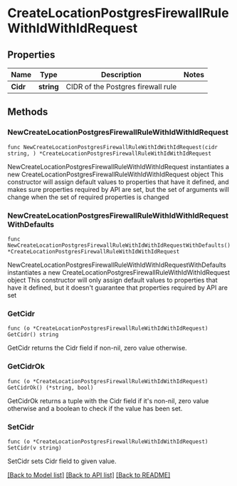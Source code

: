 # CreateLocationPostgresFirewallRuleWithIdWithIdRequest

## Properties

Name | Type | Description | Notes
------------ | ------------- | ------------- | -------------
**Cidr** | **string** | CIDR of the Postgres firewall rule | 

## Methods

### NewCreateLocationPostgresFirewallRuleWithIdWithIdRequest

`func NewCreateLocationPostgresFirewallRuleWithIdWithIdRequest(cidr string, ) *CreateLocationPostgresFirewallRuleWithIdWithIdRequest`

NewCreateLocationPostgresFirewallRuleWithIdWithIdRequest instantiates a new CreateLocationPostgresFirewallRuleWithIdWithIdRequest object
This constructor will assign default values to properties that have it defined,
and makes sure properties required by API are set, but the set of arguments
will change when the set of required properties is changed

### NewCreateLocationPostgresFirewallRuleWithIdWithIdRequestWithDefaults

`func NewCreateLocationPostgresFirewallRuleWithIdWithIdRequestWithDefaults() *CreateLocationPostgresFirewallRuleWithIdWithIdRequest`

NewCreateLocationPostgresFirewallRuleWithIdWithIdRequestWithDefaults instantiates a new CreateLocationPostgresFirewallRuleWithIdWithIdRequest object
This constructor will only assign default values to properties that have it defined,
but it doesn't guarantee that properties required by API are set

### GetCidr

`func (o *CreateLocationPostgresFirewallRuleWithIdWithIdRequest) GetCidr() string`

GetCidr returns the Cidr field if non-nil, zero value otherwise.

### GetCidrOk

`func (o *CreateLocationPostgresFirewallRuleWithIdWithIdRequest) GetCidrOk() (*string, bool)`

GetCidrOk returns a tuple with the Cidr field if it's non-nil, zero value otherwise
and a boolean to check if the value has been set.

### SetCidr

`func (o *CreateLocationPostgresFirewallRuleWithIdWithIdRequest) SetCidr(v string)`

SetCidr sets Cidr field to given value.



[[Back to Model list]](../README.md#documentation-for-models) [[Back to API list]](../README.md#documentation-for-api-endpoints) [[Back to README]](../README.md)


